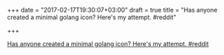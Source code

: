 +++
date = "2017-02-17T19:30:07+03:00"
draft = true
title = "Has anyone created a minimal golang icon? Here's my attempt.  #reddit"

+++

<p><a href="https://t.co/eARLy1ln7x">Has anyone created a minimal golang icon? Here's my attempt.  #reddit</a></p>
